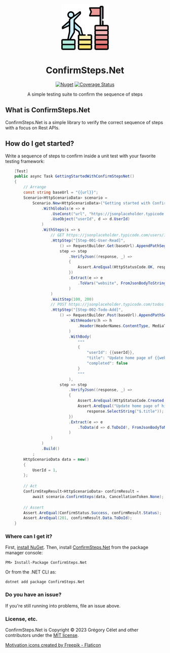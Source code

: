 <!-- markdownlint-disable MD033 MD041 -->
<div align="center">

<img src="motivation.png" alt="ConfirmSteps.Net" width="150px"/>

# ConfirmSteps.Net

[![Nuget](https://img.shields.io/nuget/v/ConfirmSteps.Net)](https://www.nuget.org/packages/ConfirmSteps.Net/)
[![Coverage Status](https://coveralls.io/repos/github/gcelet/ConfirmSteps.Net/badge.svg?branch=main&kill_cache=1)](https://coveralls.io/github/gcelet/ConfirmSteps.Net?branch=main&kill_cache=1)

A simple testing suite to confirm the sequence of steps
</div>

## What is ConfirmSteps.Net

ConfirmSteps.Net is a simple library to verify the correct sequence of steps with a focus on Rest APIs.


## How do I get started?

Write a sequence of steps to confirm inside a unit test with your favorite testing framework:

```csharp
    [Test]
    public async Task GettingStartedWithConfirmStepsNet()
    {
        // Arrange
        const string baseUrl = "{{url}}";
        Scenario<HttpScenarioData> scenario =
            Scenario.New<HttpScenarioData>("Getting started with ConfirmSteps.Net")
                .WithGlobals(e => e
                    .UseConst("url", "https://jsonplaceholder.typicode.com")
                    .UseObject("userId", d => d.UserId)
                )
                .WithSteps(s => s
                    // GET https://jsonplaceholder.typicode.com/users/1
                    .HttpStep("[Step-001-User-Read]",
                        () => RequestBuilder.Get(baseUrl).AppendPathSegments("users", "{{userId}}"),
                        step => step
                            .VerifyJson((response, _) =>
                            {
                                Assert.AreEqual(HttpStatusCode.OK, response.StatusCode);
                            })
                            .Extract(e => e
                                .ToVars("website", FromJsonBodyToString("$.website"))
                            )
                    )
                    .WaitStep(100, 200)
                    // POST https://jsonplaceholder.typicode.com/todos
                    .HttpStep("[Step-002-Todo-Add]",
                        () => RequestBuilder.Post(baseUrl).AppendPathSegment("todos")
                            .WithHeaders(h => h
                                .Header(HeaderNames.ContentType, MediaTypeNames.Application.Json)
                            )
                            .WithBody(
                                """
                                {
                                    "userId": {{userId}},
                                    "title": "Update home page of {{website}}",
                                    "completed": false
                                }
                                """
                            ),
                        step => step
                            .VerifyJson((response, _) =>
                            {
                                Assert.AreEqual(HttpStatusCode.Created, response.StatusCode);
                                Assert.AreEqual("Update home page of hildegard.org",
                                    response.SelectString("$.title"));
                            })
                            .Extract(e => e
                                .ToData(d => d.ToDoId!, FromJsonBodyToNumber("$.id"))
                            )
                    )
                )
                .Build()
            ;
        HttpScenarioData data = new()
        {
            UserId = 1,
        };

        // Act
        ConfirmStepResult<HttpScenarioData> confirmResult =
            await scenario.ConfirmSteps(data, CancellationToken.None);

        // Assert
        Assert.AreEqual(ConfirmStatus.Success, confirmResult.Status);
        Assert.AreEqual(201, confirmResult.Data.ToDoId);
    }

```

### Where can I get it?

First, [install NuGet](http://docs.nuget.org/docs/start-here/installing-nuget). Then, install [ConfirmSteps.Net](https://www.nuget.org/packages/ConfirmSteps.Net/) from the package manager console:

```
PM> Install-Package ConfirmSteps.Net
```
Or from the .NET CLI as:
```
dotnet add package ConfirmSteps.Net
```

### Do you have an issue?

If you're still running into problems, file an issue above.

### License, etc.

ConfirmSteps.Net is Copyright &copy; 2023 Grégory Célet and other contributors under the [MIT license](LICENSE).

[Motivation icons created by Freepik - Flaticon](https://www.flaticon.com/free-icons/motivation "motivation icons")
